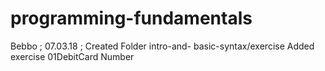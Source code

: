 # programming-fundamentals
Bebbo ; 07.03.18 ; 
Created Folder intro-and- basic-syntax/exercise
Added exercise 01DebitCard Number
